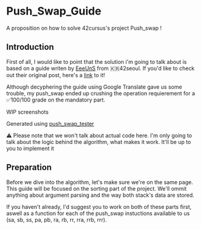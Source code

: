 # Push_Swap_Guide

A proposition on how to solve 42cursus's project Push_swap !


## Introduction

First of all, I would like to point that the solution i'm going to talk about is based on a guide writen by [EeeUnS](https://github.com/EeeUnS) from 🇰🇷42seoul. If you'd like to check out their original post, here's a [link](https://eeeuns.github.io/2022/04/15/push-swap/) to it!

Although decyphering the guide using Google Translate gave us some trouble, my push_swap ended up crushing the operation requierement for a ✅100/100 grade on the mandatory part.

WIP screenshots

Generated using [push_swap_tester](https://github.com/SimonCROS/push_swap_tester)

⚠️ Please note that we won't talk about actual code here. I'm only going to talk about the logic behind the algorithm, what makes it work. It'll be up to you to implement it 


## Preparation

Before we dive into the algorithm, let's make sure we're on the same page. This guide will be focused on the sorting part of the project. We'll ommit anything about argument parsing and the way both stack's data are stored.

If you haven't already, I'd suggest you to work on both of these parts first, aswell as a function for each of the push_swap instuctions available to us (sa, sb, ss, pa, pb, ra, rb, rr, rra, rrb, rrr).
